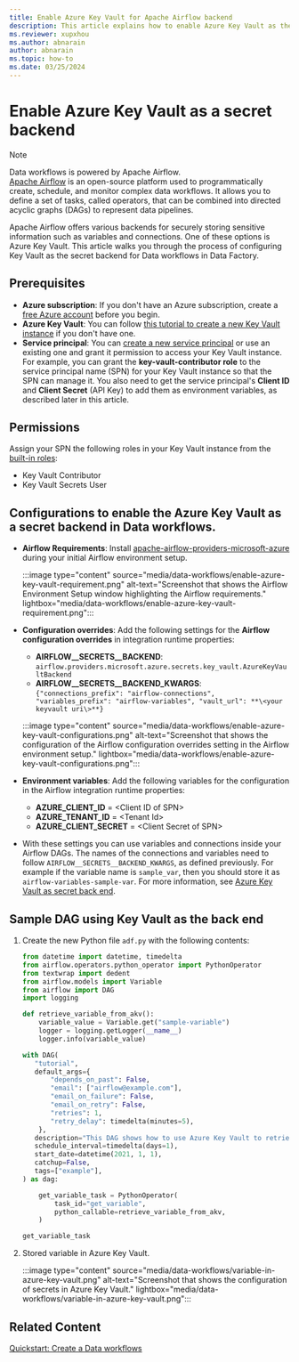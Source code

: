 ```yaml
---
title: Enable Azure Key Vault for Apache Airflow backend
description: This article explains how to enable Azure Key Vault as the secret backend in Data workflows.
ms.reviewer: xupxhou
ms.author: abnarain
author: abnarain
ms.topic: how-to
ms.date: 03/25/2024
---
```


# Enable Azure Key Vault as a secret backend

> [!NOTE]
> Data workflows is powered by Apache Airflow. </br> [Apache Airflow](https://airflow.apache.org/) is an open-source platform used to programmatically create, schedule, and monitor complex data workflows. It allows you to define a set of tasks, called operators, that can be combined into directed acyclic graphs (DAGs) to represent data pipelines.

Apache Airflow offers various backends for securely storing sensitive information such as variables and connections. One of these options is Azure Key Vault. This article walks you through the process of configuring Key Vault as the secret backend for Data workflows in Data Factory.

## Prerequisites

- **Azure subscription**: If you don't have an Azure subscription, create a [free Azure account](https://azure.microsoft.com/free/) before you begin.
- **Azure Key Vault**: You can follow [this tutorial to create a new Key Vault instance](/azure/key-vault/general/quick-create-portal) if you don't have one.
- **Service principal**: You can [create a new service principal](/azure/active-directory/develop/howto-create-service-principal-portal) or use an existing one and grant it permission to access your Key Vault instance. For example, you can grant the **key-vault-contributor role** to the service principal name (SPN) for your Key Vault instance so that the SPN can manage it. You also need to get the service principal's **Client ID** and **Client Secret** (API Key) to add them as environment variables, as described later in this article.

## Permissions

Assign your SPN the following roles in your Key Vault instance from the [built-in roles](/azure/role-based-access-control/built-in-roles):

- Key Vault Contributor
- Key Vault Secrets User

## Configurations to enable the Azure Key Vault as a secret backend in Data workflows.

* **Airflow Requirements**: Install [apache-airflow-providers-microsoft-azure](https://airflow.apache.org/docs/apache-airflow-providers-microsoft-azure/stable/index.html) during your initial Airflow environment setup.

   :::image type="content" source="media/data-workflows/enable-azure-key-vault-requirement.png" alt-text="Screenshot that shows the Airflow Environment Setup window highlighting the Airflow requirements." lightbox="media/data-workflows/enable-azure-key-vault-requirement.png":::

*  **Configuration overrides**: Add the following settings for the **Airflow configuration overrides** in integration runtime properties:

   - **AIRFLOW__SECRETS__BACKEND**: `airflow.providers.microsoft.azure.secrets.key_vault.AzureKeyVaultBackend`
   - **AIRFLOW__SECRETS__BACKEND_KWARGS**: `{"connections_prefix": "airflow-connections", "variables_prefix": "airflow-variables", "vault_url": **\<your keyvault uri\>**}`

   :::image type="content" source="media/data-workflows/enable-azure-key-vault-configurations.png" alt-text="Screenshot that shows the configuration of the Airflow configuration overrides setting in the Airflow environment setup." lightbox="media/data-workflows/enable-azure-key-vault-configurations.png":::

* **Environment variables**: Add the following variables for the  configuration in the Airflow integration runtime properties:

   - **AZURE_CLIENT_ID** = \<Client ID of SPN\>
   - **AZURE_TENANT_ID** = \<Tenant Id\>
   - **AZURE_CLIENT_SECRET** = \<Client Secret of SPN\>

* With these settings you can use variables and connections inside your Airflow DAGs. The names of the connections and variables need to follow `AIRFLOW__SECRETS__BACKEND_KWARGS`, as defined previously. For example if the variable name is `sample_var`, then you should store it as `airflow-variables-sample-var`. For more information, see [Azure Key Vault as secret back end](https://airflow.apache.org/docs/apache-airflow-providers-microsoft-azure/stable/secrets-backends/azure-key-vault.html).

## Sample DAG using Key Vault as the back end

1. Create the new Python file `adf.py` with the following contents:

   ```python
   from datetime import datetime, timedelta
   from airflow.operators.python_operator import PythonOperator
   from textwrap import dedent
   from airflow.models import Variable
   from airflow import DAG
   import logging

   def retrieve_variable_from_akv():
       variable_value = Variable.get("sample-variable")
       logger = logging.getLogger(__name__)
       logger.info(variable_value)

   with DAG(
      "tutorial",
      default_args={
          "depends_on_past": False,
          "email": ["airflow@example.com"],
          "email_on_failure": False,
          "email_on_retry": False,
          "retries": 1,
          "retry_delay": timedelta(minutes=5),
       },
      description="This DAG shows how to use Azure Key Vault to retrieve variables in Apache Airflow DAG",
      schedule_interval=timedelta(days=1),
      start_date=datetime(2021, 1, 1),
      catchup=False,
      tags=["example"],
   ) as dag:

       get_variable_task = PythonOperator(
           task_id="get_variable",
           python_callable=retrieve_variable_from_akv,
       )

   get_variable_task
   ```

1. Stored variable in Azure Key Vault.

   :::image type="content" source="media/data-workflows/variable-in-azure-key-vault.png" alt-text="Screenshot that shows the configuration of secrets in Azure Key Vault." lightbox="media/data-workflows/variable-in-azure-key-vault.png":::

## Related Content

[Quickstart: Create a Data workflows](../data-factory/create-data-workflows.md)